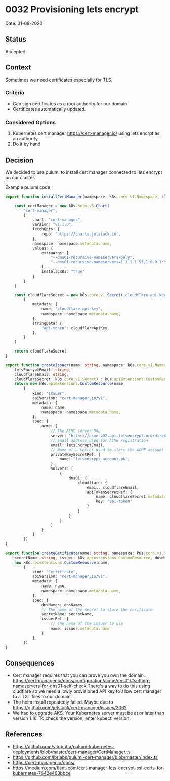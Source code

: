 # 0032 Provisioning lets encrypt

Date: 31-08-2020

## Status

Accepted

## Context

Sometimes we need certificates especially for TLS.

### Criteria

* Can sign certificates as a root authority for our domain
* Certificates automatically updated.

### Considered Options

1. Kubernetes cert manager https://cert-manager.io/ using lets encrpt as an authority
2. Do it by hand

## Decision

We decided to use pulumi to install cert manager connected to lets encrypt on our cluster.

Example pulumi code

```typescript
export function installCertManager(namespace: k8s.core.v1.Namespace, cloudflareApiKey: string) {

    const certManager = new k8s.helm.v3.Chart(
        "cert-manager",
        {
            chart: "cert-manager",
            version: "v1.1.0",
            fetchOpts: {
                repo: 'https://charts.jetstack.io',
            },
            namespace: namespace.metadata.name,
            values: {
                extraArgs: [
                    "--dns01-recursive-nameservers-only",
                    "--dns01-recursive-nameservers=1.1.1.1:53,1.0.0.1:53"
                ],
                installCRDs: "true"
            }
        }
    )

    const cloudflareSecret = new k8s.core.v1.Secret('cloudflare-api-key',
        {
            metadata: {
                name: "cloudflare-api-key",
                namespace: namespace.metadata.name,
            },
            stringData: {
                "api-token": cloudflareApiKey
            },
        }
    )

    return cloudflareSecret
}

export function createIssuer(name: string, namespace: k8s.core.v1.Namespace,
    letsEncryptEmail: string,
    cloudflareEmail: string,
    cloudflareSecret: k8s.core.v1.Secret) : k8s.apiextensions.CustomResource {
    return new k8s.apiextensions.CustomResource(name,
        {
            kind: "Issuer",
            apiVersion: "cert-manager.io/v1",
            metadata: {
                name: name,
                namespace: namespace.metadata.name,
            },
            spec: {
                acme: {
                    // The ACME server URL
                    server: "https://acme-v02.api.letsencrypt.org/directory",
                    // Email address used for ACME registration
                    email: letsEncryptEmail,
                    // Name of a secret used to store the ACME account private key
                    privateKeySecretRef: {
                        name: 'letsencrypt-account-pk',
                    },
                    solvers: [
                        {
                            dns01: {
                                cloudflare: {
                                    email: cloudflareEmail,
                                    apiTokenSecretRef: {
                                        name: cloudflareSecret.metadata.name,
                                        key: "api-token"
                                    }
                                }
                            }
                        }
                    ]
                },
            }
        })
}

export function createCetificate(name: string, namespace: k8s.core.v1.Namespace,
    secretName: string, issuer: k8s.apiextensions.CustomResource, dnsNames: string[]) {
    new k8s.apiextensions.CustomResource(name,
        {
            kind: "Certificate",
            apiVersion: "cert-manager.io/v1",
            metadata: {
                name: name,
                namespace: namespace.metadata.name,
            },
            spec: {
                dnsNames: dnsNames,
                // The name of the secret to store the cerificate
                secretName: secretName,
                issuerRef: {
                    // The name of the issuer to use
                    name: issuer.metadata.name
                }
            }
        })
}
```

## Consequences

* Cert manager requires that you can prove you own the domain. https://cert-manager.io/docs/configuration/acme/dns01/#setting-nameservers-for-dns01-self-check There's a way to do this using cludflare so we need a lowly provisioned API key to allow cert manager to a TXT files to our domain.
* The helm install repeatedly failed. Maybe due to https://github.com/jetstack/cert-manager/issues/3062
* We had to upgrade AKS. Your Kubernetes server must be at or later than version 1.16. To check the version, enter kubectl version. 

## References

* https://github.com/vitobotta/pulumi-kubernetes-deployments/blob/master/cert-manager/CertManager.ts
* https://github.com/lbrlabs/pulumi-cert-manager/blob/master/index.ts
* https://cert-manager.io/docs/
* https://medium.com/flant-com/cert-manager-lets-encrypt-ssl-certs-for-kubernetes-7642e463bbce
